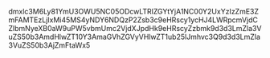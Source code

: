 dmxlc3M6Ly81YmU3OWU5NC05ODcwLTRlZGYtYjA1NC00Y2UxYzIzZmE3ZmFAMTEzLjIxMi45MS4yNDY6NDQzP2Zsb3c9eHRscy1ycHJ4LWRpcmVjdCZlbmNyeXB0aW9uPW5vbmUmc2VjdXJpdHk9eHRscyZzbmk9d3d3LmZla3VuZS50b3AmdHlwZT10Y3AmaGVhZGVyVHlwZT1ub25lJmhvc3Q9d3d3LmZla3VuZS50b3AjZmFtaWx5
